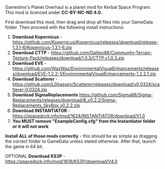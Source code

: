 Gameslinx's Planet Overhaul is a planet mod for Kerbal Space Program.
This mod is licenced under **CC-BY-NC-ND 4.0.**

First download this mod, then drag and drop all files into your GameData folder. Then proceed with the following install instructions:

1. **Download Kopernicus**   - https://github.com/Kopernicus/Kopernicus/releases/download/release-1.3.1-6/Kopernicus-1.3.1-6.zip
2. **Download CTTP**         - https://github.com/Galileo88/Community-Terrain-Texture-Pack/releases/download/1.0.3/CTTP.v1.0.3.zip
3. **Download EVE**          - https://github.com/WazWaz/EnvironmentalVisualEnhancements/releases/download/EVE-1.2.2-1/EnvironmentalVisualEnhancements-1.2.2.1.zip
4. **Download Scatterer**    - https://github.com/LGhassen/Scatterer/releases/download/v0.0324/scatterer-0.0324.zip
5. **Download SigmaReplacements** https://github.com/Sigma88/Sigma-Replacements/releases/download/B_v0.2.2/Sigma-Replacements_SkyBox.v0.2.2.zip
6. **Download INSTANTIATOR** - https://spacedock.info/mod/1624/INSTANTIATOR/download/V1.0
7. **You MUST remove "ExampleConfig.cfg" from the Instantiator folder or it will not work**

**Install ALL of those mods correctly** - this should be as simple as dragging the correct folder to GameData unless stated otherwise. After that, launch the game in 64 bit.

OPTIONAL **Download KS3P**         - https://spacedock.info/mod/1618/KS3P/download/V4.0
